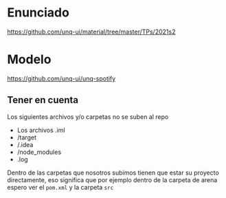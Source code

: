 # Enunciado

https://github.com/unq-ui/material/tree/master/TPs/2021s2

# Modelo

https://github.com/unq-ui/unq-spotify

## Tener en cuenta

Los siguientes archivos y/o carpetas no se suben al repo

* Los archivos .iml 
* /target
* /.idea
* /node_modules
* .log

Dentro de las carpetas que nosotros subimos tienen que estar su proyecto directamente, eso significa que por ejemplo dentro de la carpeta de arena espero ver el `pom.xml` y la carpeta `src`
